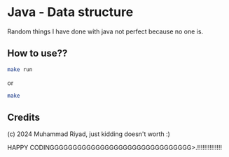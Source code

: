 # Java - Data structure

Random things I have done with java
not perfect because no one is.

## How to use??

```bash
make run
```

or

```bash
make
```

## Credits

(c) 2024 Muhammad Riyad, just kidding doesn't worth :)

HAPPY CODINGGGGGGGGGGGGGGGGGGGGGGGGGGGGGGG>.!!!!!!!!!!!!!!
